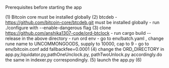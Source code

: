 Prerequisites before starting the app

(1) Bitcoin core must be installed globally
(2) btcdeb - https://github.com/bitcoin-core/btcdeb.git must be installed globally
    - run ./configure with  --enable-dangerous flag
(3) clone https://github.com/anshika1307-code/ord-btclock
    - run cargo build --release in the above directory
    - run ord env
    - go to env/batch.yaml , change rune name to UNCOMMONGOODS, supply to 10000, cap to 9
    - go to env/bitcoin.conf add fallbackfee=0.0001
(4) change the ORD_DIRECTORY in app.py,liquidator.py,pathOneUnclock.py, pathTwoUnlock.py  accordingly.do the same in indexer.py correspondingly.
(5) launch the app.py
(6) 